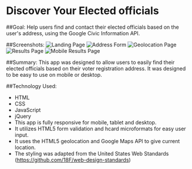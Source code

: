 # Discover Your Elected officials


##Goal:
Help users find and contact their elected officials based on the user's address, using the Google Civic Information API.


##Screenshots:
![Landing Page](https://github.com/bvellek/elected-officials-app/blob/master/img/screenshots/landing-page.png?raw=true)
![Address Form](https://github.com/bvellek/elected-officials-app/blob/master/img/screenshots/address-form.png?raw=true)
![Geolocation Page](https://github.com/bvellek/elected-officials-app/blob/master/img/screenshots/geolocation-loading-page.png?raw=true)
![Results Page](https://github.com/bvellek/elected-officials-app/blob/master/img/screenshots/results-page.png?raw=true)
![Mobile Results Page](https://github.com/bvellek/elected-officials-app/blob/master/img/screenshots/mobile-view.png?raw=true)


##Summary:
This app was designed to allow users to easily find their elected officials based on their voter registration address. It was designed to be easy to use on mobile or desktop.

##Technology Used:
 - HTML
 - CSS
 - JavaScript
 - jQuery
 - This app is fully responsive for mobile, tablet and desktop.
 - It utilizes HTML5 form validation and hcard microformats for easy user input.
 - It uses the HTML5 geolocation and Google Maps API to give current location.
 - The styling was adapted from the United States Web Standards (https://github.com/18F/web-design-standards)
